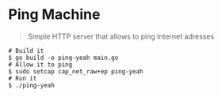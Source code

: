 # Ping Machine

> Simple HTTP server that allows to ping Internet adresses

```
# Build it
$ go build -o ping-yeah main.go
# Allow it to ping
$ sudo setcap cap_net_raw+ep ping-yeah
# Run it
$ ./ping-yeah
```
